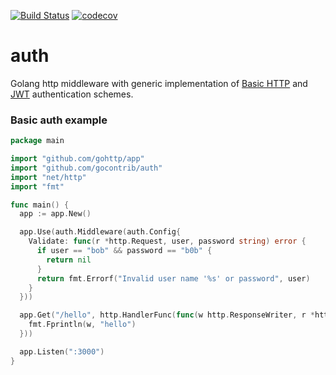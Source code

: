 [![Build Status](https://travis-ci.org/gocontrib/auth.svg?branch=master)](https://travis-ci.org/gocontrib/auth)
[![codecov](https://codecov.io/gh/gocontrib/auth/branch/master/graph/badge.svg)](https://codecov.io/gh/gocontrib/auth)
# auth

Golang http middleware with generic implementation of [Basic HTTP](http://en.wikipedia.org/wiki/Basic_access_authentication)
and [JWT](http://jwt.io/) authentication schemes.

### Basic auth example

```go
package main

import "github.com/gohttp/app"
import "github.com/gocontrib/auth"
import "net/http"
import "fmt"

func main() {
  app := app.New()

  app.Use(auth.Middleware(auth.Config{
    Validate: func(r *http.Request, user, password string) error {
      if user == "bob" && password == "b0b" {
        return nil
      }
      return fmt.Errorf("Invalid user name '%s' or password", user)
    }
  }))

  app.Get("/hello", http.HandlerFunc(func(w http.ResponseWriter, r *http.Request) {
    fmt.Fprintln(w, "hello")
  }))

  app.Listen(":3000")
}
```
